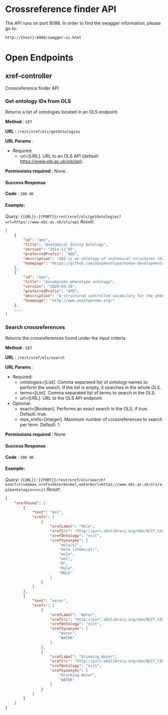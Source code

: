 # Crossreference finder API

The API runs on port 8088. In order to find the swagger information, please go to:

```bash
http://{host}:8088/swagger-ui.html
```

# Open Endpoints

## xref-controller

Crossreference finder API

### Get ontology IDs from OLS

Returns a list of ontologies located in an OLS endpoint.

**Method** : `GET`

**URL** : `/rest/xref/ols/getOntologies`

**URL Params** :
- Required:
	-  url=[URL]. URL to an OLS API (default: https://www.ebi.ac.uk/ols/api).

**Permissions required** : None

#### Success Response

**Code** : `200 OK`

#### Example:
*Query*:
`{{URL}}:{{PORT}}/rest/xref/ols/getOntologies?url=https://www.ebi.ac.uk/ols/api`
*Result*:

```json
[
    {
        "id": "aeo",
        "title": "Anatomical Entity Ontology",
        "version": "2014-12-05",
        "preferredPrefix": "AEO",
        "description": "AEO is an ontology of anatomical structures that expands CARO, the Common Anatomy Reference Ontology",
        "homepage": "https://github.com/obophenotype/human-developmental-anatomy-ontology/"
    },
    {
        "id": "apo",
        "title": "Ascomycete phenotype ontology",
        "version": "2020-03-10",
        "preferredPrefix": "APO",
        "description": "A structured controlled vocabulary for the phenotypes of Ascomycete fungi",
        "homepage": "http://www.yeastgenome.org/"
    },
    ...
]
```

### Search crossreferences

Returns the crossreferences found under the input criteria.

**Method** : `GET`

**URL** : `/rest/xref/ols/search`

**URL Params** :
- Required:
	- ontologies=[List<String>]. Comma separated list of ontology names to perform the search. If the list is empty, it searches in the whole OLS.
	- terms=[List<String>]. Comma separated list of terms to search in the OLS.
	- url=[URL]. URL to the OLS API endpoint.
- Optional:
	- exact=[Boolean]. Performs an exact search in the OLS, if true. Default: true.
	- max_xrefs=[Integer]. Maximum number of crossreferences to search per term. Default: 1.

**Permissions required** : None

#### Success Response

**Code** : `200 OK`

#### Example:
*Query*:
`{{URL}}:{{PORT}}/rest/xref/ols/search?exact=true&max_xrefs=5&terms=mol,water&url=https://www.ebi.ac.uk/ols/api&ontologies=ncit`
*Result*:

```json
{
    "xrefFound": [
        {
            "text": "mol",
            "xrefs": [
                {
                    "xrefLabel": "Mole",
                    "xrefIri": "http://purl.obolibrary.org/obo/NCIT_C42539",
                    "xrefOntology": "ncit",
                    "xrefSynonyms": [
                        "mole(s)",
                        "mole (chemical)",
                        "mole",
                        "mol",
                        "M",
                        "Mole",
                        "MOLE"
                    ]
                }
            ]
        },
        {
            "text": "water",
            "xrefs": [
                {
                    "xrefLabel": "Water",
                    "xrefIri": "http://purl.obolibrary.org/obo/NCIT_C65147",
                    "xrefOntology": "ncit",
                    "xrefSynonyms": [
                        "Water",
                        "WATER"
                    ]
                },
                {
                    "xrefLabel": "Drinking Water",
                    "xrefIri": "http://purl.obolibrary.org/obo/NCIT_C90377",
                    "xrefOntology": "ncit",
                    "xrefSynonyms": [
                        "Drinking Water",
                        "WATER"
                    ]
                }
            ]
        }
    ]
}
```


